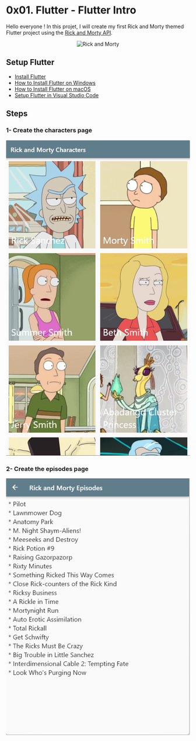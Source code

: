# 0x01. Flutter - Flutter Intro

Hello everyone ! In this projet, I will create my first Rick and Morty themed Flutter project using the [Rick and Morty API](https://intranet.hbtn.io/rltoken/3JC-FnRel9hFVzEFHiNAuQ).

<p align="center">
<img src="https://uploads.dailydot.com/667/d8/a81ca366f1717035.jpg?q=65&auto=format&w=2270&ar=2:1&fit=crop" alt="Rick and Morty">
</p>

## Setup Flutter

- [Install Flutter](https://intranet.hbtn.io/rltoken/fRg3_57nW2Q4bthqxJVmnQ)
- [How to Install Flutter on Windows](https://intranet.hbtn.io/rltoken/338lXGJdtmI4xAidmkoByA)
- [How to Install Flutter on macOS](https://intranet.hbtn.io/rltoken/nyy_5fw3FYHkfavvuiTv1A)
- [Setup Flutter in Visual Studio Code](https://intranet.hbtn.io/rltoken/_tDILBGQmsOK4VSpG_Sxlg)

## Steps

### 1- Create the characters page

<p align="center">
<img src="./characters.png" alt="characters page">
</p>

### 2- Create the episodes page

<p align="center">
<img src="./episodes.png" alt="episodes page">
</p>
